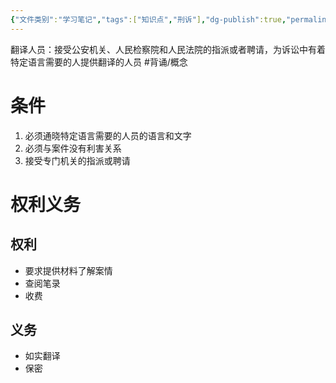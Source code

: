 ```yaml
---
{"文件类别":"学习笔记","tags":["知识点","刑诉"],"dg-publish":true,"permalink":"/学习笔记studyup/刑事诉讼法/翻译人员/","dgPassFrontmatter":true,"created":"2024-09-14T16:04:29.339+08:00","updated":"2024-11-11T15:39:18.008+08:00"}
---
```


翻译人员：接受公安机关、人民检察院和人民法院的指派或者聘请，为诉讼中有着特定语言需要的人提供翻译的人员 #背诵/概念 
# 条件
1. 必须通晓特定语言需要的人员的语言和文字
2. 必须与案件没有利害关系
3. 接受专门机关的指派或聘请
# 权利义务
## 权利
- 要求提供材料了解案情
- 查阅笔录
- 收费
## 义务
- 如实翻译
- 保密